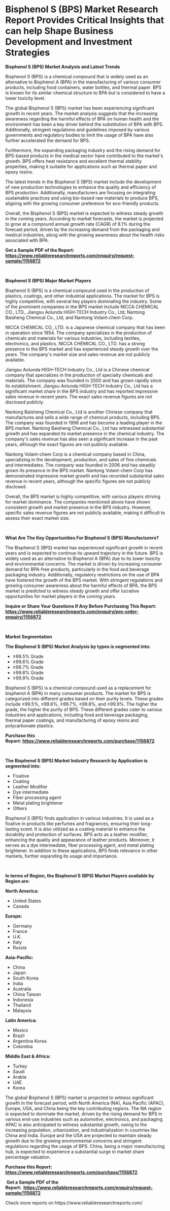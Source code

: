 <p><h1>Bisphenol S (BPS) Market Research Report Provides Critical Insights that can help Shape Business Development and Investment Strategies</h1></p><p><strong>Bisphenol S (BPS) Market Analysis and Latest Trends</strong></p>
<p><p>Bisphenol S (BPS) is a chemical compound that is widely used as an alternative to Bisphenol A (BPA) in the manufacturing of various consumer products, including food containers, water bottles, and thermal paper. BPS is known for its similar chemical structure to BPA but is considered to have a lower toxicity level.</p><p>The global Bisphenol S (BPS) market has been experiencing significant growth in recent years. The market analysis suggests that the increasing awareness regarding the harmful effects of BPA on human health and the environment has been a key driver behind the substitution of BPA with BPS. Additionally, stringent regulations and guidelines imposed by various governments and regulatory bodies to limit the usage of BPA have also further accelerated the demand for BPS.</p><p>Furthermore, the expanding packaging industry and the rising demand for BPS-based products in the medical sector have contributed to the market's growth. BPS offers heat resistance and excellent thermal stability properties, making it suitable for applications such as thermal paper and epoxy resins.</p><p>The latest trends in the Bisphenol S (BPS) market include the development of new production technologies to enhance the quality and efficiency of BPS production. Additionally, manufacturers are focusing on integrating sustainable practices and using bio-based raw materials to produce BPS, aligning with the growing consumer preference for eco-friendly products.</p><p>Overall, the Bisphenol S (BPS) market is expected to witness steady growth in the coming years. According to market forecasts, the market is projected to grow at a compound annual growth rate (CAGR) of 8.1% during the forecast period, driven by the increasing demand from the packaging and medical industries, along with the growing awareness about the health risks associated with BPA.</p></p>
<p><strong>Get a Sample PDF of the Report:&nbsp; <a href="https://www.reliableresearchreports.com/enquiry/request-sample/1156872">https://www.reliableresearchreports.com/enquiry/request-sample/1156872</a></strong></p>
<p>&nbsp;</p>
<p><strong>Bisphenol S (BPS) Major Market Players</strong></p>
<p><p>Bisphenol S (BPS) is a chemical compound used in the production of plastics, coatings, and other industrial applications. The market for BPS is highly competitive, with several key players dominating the industry. Some of the prominent companies in the BPS market include NICCA CHEMICAL CO., LTD., Jiangsu Aolunda HIGH-TECH Industry Co., Ltd, Nantong Baisheng Chemical Co., Ltd, and Nantong Volant-chem Corp.</p><p>NICCA CHEMICAL CO., LTD. is a Japanese chemical company that has been in operation since 1954. The company specializes in the production of chemicals and materials for various industries, including textiles, electronics, and plastics. NICCA CHEMICAL CO., LTD. has a strong presence in the BPS market and has experienced steady growth over the years. The company's market size and sales revenue are not publicly available.</p><p>Jiangsu Aolunda HIGH-TECH Industry Co., Ltd is a Chinese chemical company that specializes in the production of specialty chemicals and materials. The company was founded in 2000 and has grown rapidly since its establishment. Jiangsu Aolunda HIGH-TECH Industry Co., Ltd has a significant market share in the BPS industry and has reported impressive sales revenue in recent years. The exact sales revenue figures are not disclosed publicly.</p><p>Nantong Baisheng Chemical Co., Ltd is another Chinese company that manufactures and sells a wide range of chemical products, including BPS. The company was founded in 1998 and has become a leading player in the BPS market. Nantong Baisheng Chemical Co., Ltd has witnessed substantial growth and has expanded its market presence in the chemical industry. The company's sales revenue has also seen a significant increase in the past years, although the exact figures are not publicly available.</p><p>Nantong Volant-chem Corp is a chemical company based in China, specializing in the development, production, and sales of fine chemicals and intermediates. The company was founded in 2006 and has steadily grown its presence in the BPS market. Nantong Volant-chem Corp has demonstrated impressive market growth and has recorded substantial sales revenue in recent years, although the specific figures are not publicly disclosed.</p><p>Overall, the BPS market is highly competitive, with various players striving for market dominance. The companies mentioned above have shown consistent growth and market presence in the BPS industry. However, specific sales revenue figures are not publicly available, making it difficult to assess their exact market size.</p></p>
<p>&nbsp;</p>
<p><strong>What Are The Key Opportunities For Bisphenol S (BPS) Manufacturers?</strong></p>
<p><p>The Bisphenol S (BPS) market has experienced significant growth in recent years and is expected to continue its upward trajectory in the future. BPS is widely used as an alternative to Bisphenol A (BPA) due to its lower toxicity and environmental concerns. The market is driven by increasing consumer demand for BPA-free products, particularly in the food and beverage packaging industry. Additionally, regulatory restrictions on the use of BPA have fostered the growth of the BPS market. With stringent regulations and growing consumer awareness about the harmful effects of BPA, the BPS market is predicted to witness steady growth and offer lucrative opportunities for market players in the coming years.</p></p>
<p><strong>Inquire or Share Your Questions If Any Before Purchasing This Report: <a href="https://www.reliableresearchreports.com/enquiry/pre-order-enquiry/1156872">https://www.reliableresearchreports.com/enquiry/pre-order-enquiry/1156872</a></strong></p>
<p>&nbsp;</p>
<p><strong>Market Segmentation</strong></p>
<p><strong>The Bisphenol S (BPS) Market Analysis by types is segmented into:</strong></p>
<p><ul><li>≥99.5% Grade</li><li>≥99.6% Grade</li><li>≥99.7% Grade</li><li>≥99.8% Grade</li><li>≥99.9% Grade</li></ul></p>
<p><p>Bisphenol S (BPS) is a chemical compound used as a replacement for bisphenol A (BPA) in many consumer products. The market for BPS is categorized into different grades based on their purity levels. These grades include ≥99.5%, ≥99.6%, ≥99.7%, ≥99.8%, and ≥99.9%. The higher the grade, the higher the purity of BPS. These different grades cater to various industries and applications, including food and beverage packaging, thermal paper coatings, and manufacturing of epoxy resins and polycarbonate plastics.</p></p>
<p><strong>Purchase this Report:&nbsp;<a href="https://www.reliableresearchreports.com/purchase/1156872">https://www.reliableresearchreports.com/purchase/1156872</a></strong></p>
<p>&nbsp;</p>
<p><strong>The Bisphenol S (BPS) Market Industry Research by Application is segmented into:</strong></p>
<p><ul><li>Fixative</li><li>Coating</li><li>Leather Modifier</li><li>Dye intermediate</li><li>Fiber processing agent</li><li>Metal plating brightener</li><li>Others</li></ul></p>
<p><p>Bisphenol S (BPS) finds application in various industries. It is used as a fixative in products like perfumes and fragrances, ensuring their long-lasting scent. It is also utilized as a coating material to enhance the durability and protection of surfaces. BPS acts as a leather modifier, enhancing the quality and appearance of leather products. Moreover, it serves as a dye intermediate, fiber processing agent, and metal plating brightener. In addition to these applications, BPS finds relevance in other markets, further expanding its usage and importance.</p></p>
<p>&nbsp;</p>
<p><strong>In terms of Region, the Bisphenol S (BPS) Market Players available by Region are:</strong></p>
<p>
    <p> <strong> North America: </strong>
        <ul>
            <li>United States</li>
            <li>Canada</li>
        </ul>
        </p> 
    <p> <strong> Europe: </strong>
        <ul>
            <li>Germany</li>
            <li>France</li>
            <li>U.K.</li>
            <li>Italy</li>
            <li>Russia</li>
        </ul>
        </p> 
    <p> <strong> Asia-Pacific: </strong>
        <ul>
            <li>China</li>
            <li>Japan</li>
            <li>South Korea</li>
            <li>India</li>
            <li>Australia</li>
            <li>China Taiwan</li>
            <li>Indonesia</li>
            <li>Thailand</li>
            <li>Malaysia</li>
        </ul>
        </p> 
    <p> <strong> Latin America: </strong>
        <ul>
            <li>Mexico</li>
            <li>Brazil</li>
            <li>Argentina Korea</li>
            <li>Colombia</li>
        </ul>
        </p> 
    <p> <strong> Middle East & Africa: </strong>
        <ul>
            <li>Turkey</li>
            <li>Saudi</li>
            <li>Arabia</li>
            <li>UAE</li>
            <li>Korea</li>
        </ul>
    </p>
    </p>
<p><p>The global Bisphenol S (BPS) market is projected to witness significant growth in the forecast period, with North America (NA), Asia Pacific (APAC), Europe, USA, and China being the key contributing regions. The NA region is expected to dominate the market, driven by the rising demand for BPS in various end-use industries such as automotive, electronics, and packaging. APAC is also anticipated to witness substantial growth, owing to the increasing population, urbanization, and industrialization in countries like China and India. Europe and the USA are projected to maintain steady growth due to the growing environmental concerns and stringent regulations regarding the usage of BPS. China, being a major manufacturing hub, is expected to experience a substantial surge in market share percentage valuation.</p></p>
<p><strong>Purchase this Report: <a href="https://www.reliableresearchreports.com/purchase/1156872">https://www.reliableresearchreports.com/purchase/1156872</a></strong></p>
<p>&nbsp;<strong>Get a Sample PDF of the Report:&nbsp;&nbsp;<a href="https://www.reliableresearchreports.com/enquiry/request-sample/1156872">https://www.reliableresearchreports.com/enquiry/request-sample/1156872</a></strong></p>
<p><strong></strong></p>
<p>Check more reports on https://www.reliableresearchreports.com/</p>